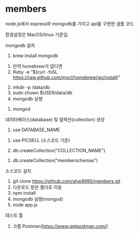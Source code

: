 # members
node.js에서 express와 mongodb를 가지고 api를 구현한 샘플 코드

환경설정은 MacOS/linux 기준임.


mongodb 설치
1. brew install mongodb
  1) 만약 homebrew가 없다면
  2) Ruby -e “$(curl -fsSL https://raw.github.com/mxcl/homebrew/go/install)”
2. mkdir -p /data/db
3. sudo chown $USER/data/db
4. mongodb 실행
  1) mongod


데이터베이스(database) 및 컬렉션(collection) 생성
1. use DATABASE_NAME
  1) use PICSELL (소스코드 기준)
2. db.createCollection("COLLECTION_NAME")
  1) db.createCollection("memberschemas")


소스코드 설치
1. git clone https://github.com/ahw9995/members.git
2. 다운로드 받은 폴더로 이동
3. npm install
4. mongodb 실행(mongod)
5. node app.js


테스트 툴
1. 크롬 Postman(https://www.getpostman.com/)
